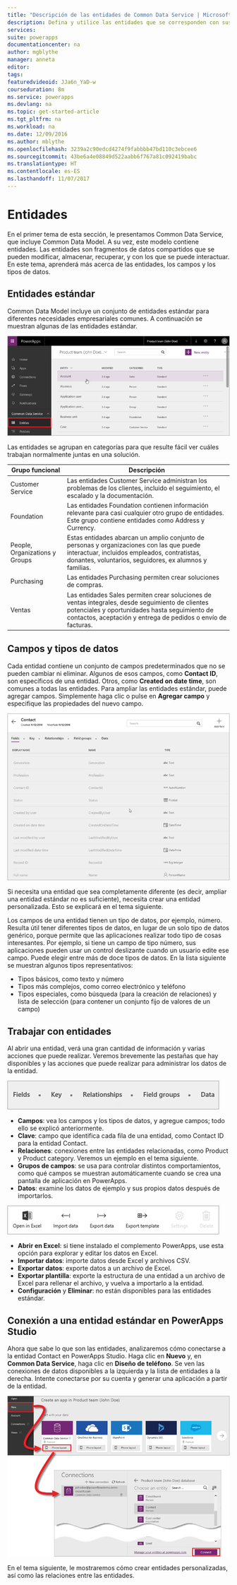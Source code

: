 ```yaml
---
title: "Descripción de las entidades de Common Data Service | Microsoft Docs"
description: Defina y utilice las entidades que se corresponden con sus datos y procesos empresariales
services: 
suite: powerapps
documentationcenter: na
author: mgblythe
manager: anneta
editor: 
tags: 
featuredvideoid: JJa6n_YaD-w
courseduration: 8m
ms.service: powerapps
ms.devlang: na
ms.topic: get-started-article
ms.tgt_pltfrm: na
ms.workload: na
ms.date: 12/09/2016
ms.author: mblythe
ms.openlocfilehash: 3239a2c90edcd4274f9fabbbb47bd110c3ebcee6
ms.sourcegitcommit: 43be6a4e08849d522aabb6f767a81c092419babc
ms.translationtype: HT
ms.contentlocale: es-ES
ms.lasthandoff: 11/07/2017
---
```

# <a name="understand-entities"></a>Entidades
En el primer tema de esta sección, le presentamos Common Data Service, que incluye Common Data Model. A su vez, este modelo contiene entidades. Las entidades son fragmentos de datos compartidos que se pueden modificar, almacenar, recuperar, y con los que se puede interactuar. En este tema, aprenderá más acerca de las entidades, los campos y los tipos de datos.

## <a name="standard-entities"></a>Entidades estándar
Common Data Model incluye un conjunto de entidades estándar para diferentes necesidades empresariales comunes. A continuación se muestran algunas de las entidades estándar.

![Entidades estándar de Common Data Service](./media/learning-common-data-service-entities/standard-entities.png)

Las entidades se agrupan en categorías para que resulte fácil ver cuáles trabajan normalmente juntas en una solución.

| Grupo funcional | Descripción |
| --- | --- |
| Customer Service |Las entidades Customer Service administran los problemas de los clientes, incluido el seguimiento, el escalado y la documentación. |
| Foundation |Las entidades Foundation contienen información relevante para casi cualquier otro grupo de entidades. Este grupo contiene entidades como Address y Currency. |
| People, Organizations y Groups |Estas entidades abarcan un amplio conjunto de personas y organizaciones con las que puede interactuar, incluidos empleados, contratistas, donantes, voluntarios, seguidores, ex alumnos y familias. |
| Purchasing |Las entidades Purchasing permiten crear soluciones de compras. |
| Ventas |Las entidades Sales permiten crear soluciones de ventas integrales, desde seguimiento de clientes potenciales y oportunidades hasta seguimiento de contactos, aceptación y entrega de pedidos o envío de facturas. |

## <a name="fields-and-data-types"></a>Campos y tipos de datos
Cada entidad contiene un conjunto de campos predeterminados que no se pueden cambiar ni eliminar. Algunos de esos campos, como **Contact ID**, son específicos de una entidad. Otros, como **Created on date time**, son comunes a todas las entidades. Para ampliar las entidades estándar, puede agregar campos. Simplemente haga clic o pulse en **Agregar campo** y especifique las propiedades del nuevo campo.

![Campos y tipos de datos de la entidad Contact](./media/learning-common-data-service-entities/contact-entity-fields.png)

Si necesita una entidad que sea completamente diferente (es decir, ampliar una entidad estándar no es suficiente), necesita crear una entidad personalizada. Esto se explicará en el tema siguiente.

Los campos de una entidad tienen un tipo de datos, por ejemplo, número. Resulta útil tener diferentes tipos de datos, en lugar de un solo tipo de datos genérico, porque permite que las aplicaciones realizar todo tipo de cosas interesantes. Por ejemplo, si tiene un campo de tipo número, sus aplicaciones pueden usar un control deslizante cuando un usuario edite ese campo. Puede elegir entre más de doce tipos de datos. En la lista siguiente se muestran algunos tipos representativos:

* Tipos básicos, como texto y número
* Tipos más complejos, como correo electrónico y teléfono
* Tipos especiales, como búsqueda (para la creación de relaciones) y lista de selección (para contener un conjunto fijo de valores de un campo)  

## <a name="working-with-entities"></a>Trabajar con entidades
Al abrir una entidad, verá una gran cantidad de información y varias acciones que puede realizar. Veremos brevemente las pestañas que hay disponibles y las acciones que puede realizar para administrar los datos de la entidad.

![Pestañas de entidad](./media/learning-common-data-service-entities/entity-tabs.png)

* **Campos**: vea los campos y los tipos de datos, y agregue campos; todo ello se explicó anteriormente.
* **Clave**: campo que identifica cada fila de una entidad, como Contact ID para la entidad Contact.
* **Relaciones**: conexiones entre las entidades relacionadas, como Product y Product category. Veremos un ejemplo en el tema siguiente.
* **Grupos de campos**: se usa para controlar distintos comportamientos, como qué campos se muestran automáticamente cuando se crea una pantalla de aplicación en PowerApps.
* **Datos**: examine los datos de ejemplo y sus propios datos después de importarlos.

![Acciones de entidad](./media/learning-common-data-service-entities/entity-actions.png)

* **Abrir en Excel**: si tiene instalado el complemento PowerApps, use esta opción para explorar y editar los datos en Excel.
* **Importar datos**: importe datos desde Excel y archivos CSV.
* **Exportar datos**: exporte datos a un archivo de Excel.
* **Exportar plantilla**: exporte la estructura de una entidad a un archivo de Excel para rellenar el archivo, y vuelva a importarlo a la entidad.
* **Configuración** y **Eliminar**: no están disponibles para las entidades estándar.

## <a name="connecting-to-a-standard-entity-in-powerapps-studio"></a>Conexión a una entidad estándar en PowerApps Studio
Ahora que sabe lo que son las entidades, analizaremos cómo conectarse a la entidad Contact en PowerApps Studio. Haga clic en **Nuevo** y, en **Common Data Service**, haga clic en **Diseño de teléfono**. Se ven las conexiones de datos disponibles a la izquierda y la lista de entidades a la derecha. Intente conectarse por su cuenta y generar una aplicación a partir de la entidad.

![Conexión a una entidad en PowerApps Studio](./media/learning-common-data-service-entities/connect-to-standard-entity.png)

En el tema siguiente, le mostraremos cómo crear entidades personalizadas, así como las relaciones entre las entidades.

